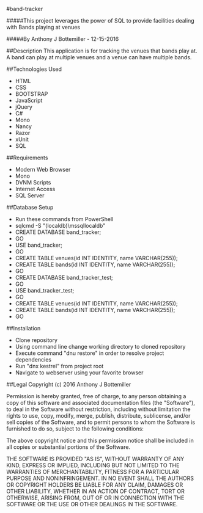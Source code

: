 #band-tracker

#####This project leverages the power of SQL to provide facilities dealing with Bands playing at venues

#####By Anthony J Bottemiller - 12-15-2016

##Description
This application is for tracking the venues that bands play at. 
A band can play at multiple venues and a venue can have multiple bands.

##Technologies Used
* HTML
* CSS
* BOOTSTRAP
* JavaScript
* jQuery
* C#
* Mono
* Nancy
* Razor
* xUnit
* SQL

##Requirements
* Modern Web Browser
* Mono
* DVNM Scripts
* Internet Access
* SQL Server

##Database Setup
* Run these commands from PowerShell
* sqlcmd -S "(localdb)\mssqllocaldb"
* CREATE DATABASE band_tracker;
* GO
* USE band_tracker;
* GO
* CREATE TABLE venues(id INT IDENTITY, name VARCHAR(255));
* CREATE TABLE bands(id INT IDENTITY, name VARCHAR(255));
* GO
* CREATE DATABASE band_tracker_test;
* GO
* USE band_tracker_test;
* GO
* CREATE TABLE venues(id INT IDENTITY, name VARCHAR(255));
* CREATE TABLE bands(id INT IDENTITY, name VARCHAR(255));
* GO

##Installation
* Clone repository
* Using command line change working directory to cloned repository
* Execute command "dnu restore" in order to resolve project dependencies
* Run "dnx kestrel" from project root
* Navigate to webserver using your favorite browser

##Legal
Copyright (c) 2016 Anthony J Bottemiller

Permission is hereby granted, free of charge, to any person obtaining a copy of this software and associated documentation files (the "Software"), to deal in the Software without restriction, including without limitation the rights to use, copy, modify, merge, publish, distribute, sublicense, and/or sell copies of the Software, and to permit persons to whom the Software is furnished to do so, subject to the following conditions:

The above copyright notice and this permission notice shall be included in all copies or substantial portions of the Software.

THE SOFTWARE IS PROVIDED "AS IS", WITHOUT WARRANTY OF ANY KIND, EXPRESS OR IMPLIED, INCLUDING BUT NOT LIMITED TO THE WARRANTIES OF MERCHANTABILITY, FITNESS FOR A PARTICULAR PURPOSE AND NONINFRINGEMENT. IN NO EVENT SHALL THE AUTHORS OR COPYRIGHT HOLDERS BE LIABLE FOR ANY CLAIM, DAMAGES OR OTHER LIABILITY, WHETHER IN AN ACTION OF CONTRACT, TORT OR OTHERWISE, ARISING FROM, OUT OF OR IN CONNECTION WITH THE SOFTWARE OR THE USE OR OTHER DEALINGS IN THE SOFTWARE.